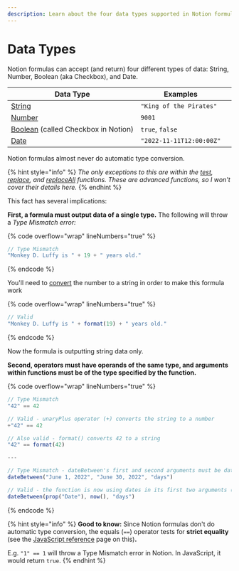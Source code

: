 ```yaml
---
description: Learn about the four data types supported in Notion formulas.
---
```


# Data Types

Notion formulas can accept (and return) four different types of data: String, Number, Boolean (aka Checkbox), and Date.

| Data Type                                                  | Examples                 |   |
| ---------------------------------------------------------- | ------------------------ | - |
| [String](string.md)                                        | `"King of the Pirates"`  |   |
| [Number](number.md)                                        | `9001`                   |   |
| [Boolean](boolean-checkbox.md) (called Checkbox in Notion) | `true`, `false`          |   |
| [Date](date-data-type.md)                                  | `"2022-11-11T12:00:00Z"` |   |

Notion formulas almost never do automatic type conversion.

{% hint style="info" %}
_The only exceptions to this are within the_ [_test_](../../formula-components/functions/test.md)_,_ [_replace_](../../formula-components/functions/replace.md)_, and_ [_replaceAll_](../../formula-components/functions/replaceall.md) _functions. These are advanced functions, so I won't cover their details here._
{% endhint %}

This fact has several implications:

**First, a formula must output data of a single type.** The following will throw a _Type Mismatch error:_

{% code overflow="wrap" lineNumbers="true" %}
```javascript
// Type Mismatch
"Monkey D. Luffy is " + 19 + " years old."
```
{% endcode %}

You'll need to [convert](../../reference/converting-data-types.md) the number to a string in order to make this formula work

{% code overflow="wrap" lineNumbers="true" %}
```javascript
// Valid
"Monkey D. Luffy is " + format(19) + " years old."
```
{% endcode %}

Now the formula is outputting string data only.

**Second, operators must have operands of the same type, and arguments within functions must be of the type specified by the function.**

{% code overflow="wrap" lineNumbers="true" %}
```javascript
// Type Mismatch
"42" == 42

// Valid - unaryPlus operator (+) converts the string to a number
+"42" == 42

// Also valid - format() converts 42 to a string
"42" == format(42)

---

// Type Mismatch - dateBetween's first and second arguments must be dates, not simply strings containing representations of dates
dateBetween("June 1, 2022", "June 30, 2022", "days")

// Valid - the function is now using dates in its first two arguments (assume a date property called "Date" exists)
dateBetween(prop("Date"), now(), "days")
```
{% endcode %}

{% hint style="info" %}
**Good to know:** Since Notion formulas don't do automatic type conversion, the equals (`==`) operator tests for **strict equality** (see the [JavaScript reference](https://developer.mozilla.org/en-US/docs/Web/JavaScript/Reference/Operators/Strict\_equality) page on this)**.**&#x20;

E.g. `"1" == 1` will throw a Type Mismatch error in Notion. In JavaScript, it would return `true`.
{% endhint %}
